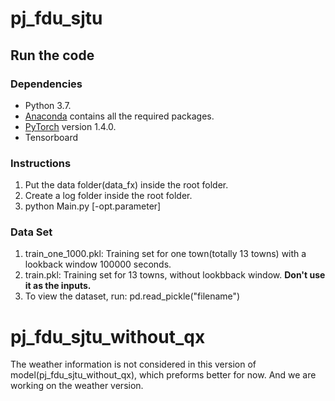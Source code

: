 # pj_fdu_sjtu
## Run the code

### Dependencies
* Python 3.7.
* [Anaconda](https://www.anaconda.com/) contains all the required packages.
* [PyTorch](https://pytorch.org/) version 1.4.0.
* Tensorboard

### Instructions
1. Put the data folder(data_fx) inside the root folder.
2. Create a log folder inside the root folder.
3. python Main.py [-opt.parameter]

### Data Set
1. train_one_1000.pkl: Training set for one town(totally 13 towns) with a lookback window 100000 seconds.
2. train.pkl: Training set for 13 towns, without lookbback window. **Don't use it as the inputs.**
3. To view the dataset, run: pd.read_pickle("filename")

# pj_fdu_sjtu_without_qx
The weather information is not considered in this version of model(pj_fdu_sjtu_without_qx), which preforms better for now. And we are working on the weather version.
